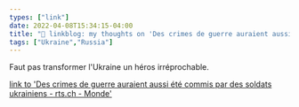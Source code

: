 ```yaml
---
types: ["link"]
date: 2022-04-08T15:34:15-04:00
title: "🔗 linkblog: my thoughts on 'Des crimes de guerre auraient aussi été commis par des soldats ukrainiens - rts.ch - Monde'"
tags: ["Ukraine","Russia"]
---
```

Faut pas transformer l'Ukraine un héros irréprochable.
 
[link to 'Des crimes de guerre auraient aussi été commis par des soldats ukrainiens - rts.ch - Monde'](https://www.rts.ch/info/monde/13004957-des-crimes-de-guerre-auraient-aussi-ete-commis-par-des-soldats-ukrainiens.html?rts_source=rss_t)
